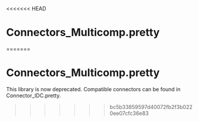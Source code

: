 <<<<<<< HEAD
# Connectors_Multicomp.pretty
=======
# Connectors_Multicomp.pretty
This library is now deprecated. Compatible connectors can be found in Connector_IDC.pretty.
>>>>>>> bc5b33859597d40072fb2f3b0220ee07cfc36e83
